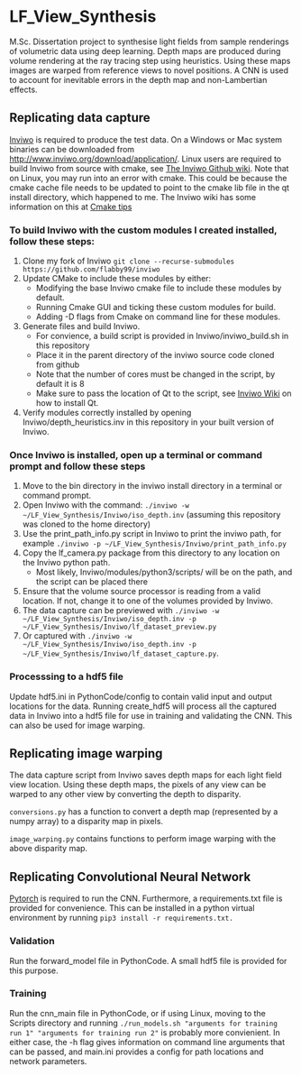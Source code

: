 # LF_View_Synthesis

M.Sc. Dissertation project to synthesise light fields from sample renderings of volumetric data using deep learning.
Depth maps are produced during volume rendering at the ray tracing step using heuristics.
Using these maps images are warped from reference views to novel positions.
A CNN is used to account for inevitable errors in the depth map and non-Lambertian effects.

## Replicating data capture

[Inviwo](http://www.inviwo.org/) is required to produce the test data. On a Windows or Mac system binaries can be downloaded from http://www.inviwo.org/download/application/. Linux users are required to build Inviwo from source with cmake, see [The Inviwo Github wiki](https://github.com/inviwo/inviwo/wiki/Building-Inviwo-on-Linux). Note that on Linux, you may run into an error with cmake. This could be because the cmake cache file needs to be updated to point to the cmake lib file in the qt install directory, which happened to me. The Inviwo wiki has some information on this at [Cmake tips](https://github.com/inviwo/inviwo/wiki/CMake-Tips)

### To build Inviwo with the custom modules I created installed, follow these steps:

1. Clone my fork of Inviwo `git clone --recurse-submodules https://github.com/flabby99/inviwo`
2. Update CMake to include these modules by either:
    - Modifying the base Inviwo cmake file to include these modules by default.
    - Running Cmake GUI and ticking these custom modules for build.
    - Adding -D flags from Cmake on command line for these modules.
3. Generate files and build Inviwo.
    - For convience, a build script is provided in Inviwo/inviwo_build.sh in this repository
    - Place it in the parent directory of the inviwo source code cloned from github
    - Note that the number of cores must be changed in the script, by default it is 8
    - Make sure to pass the location of Qt to the script, see [Inviwo Wiki](https://github.com/inviwo/inviwo/wiki/Building-Inviwo-on-Linux) on how to install Qt.
4. Verify modules correctly installed by opening Inviwo/depth_heuristics.inv in this repository in your built version of Inviwo. 

### Once Inviwo is installed, open up a terminal or command prompt and follow these steps

1. Move to the bin directory in the inviwo install directory in a terminal or command prompt.
2. Open Inviwo with the command: `./inviwo -w ~/LF_View_Synthesis/Inviwo/iso_depth.inv` (assuming this repository was cloned to the home directory)
3. Use the print_path_info.py script in Inviwo to print the inviwo path, for example `./inviwo -p ~/LF_View_Synthesis/Inviwo/print_path_info.py`
4. Copy the lf_camera.py package from this directory to any location on the Inviwo python path.
    - Most likely, Inviwo/modules/python3/scripts/ will be on the path, and the script can be placed there
5. Ensure that the volume source processor is reading from a valid location. If not, change it to one of the volumes provided by Inviwo.
6. The data capture can be previewed with ``./inviwo -w ~/LF_View_Synthesis/Inviwo/iso_depth.inv -p ~/LF_View_Synthesis/Inviwo/lf_dataset_preview.py``
7. Or captured with ``./inviwo -w ~/LF_View_Synthesis/Inviwo/iso_depth.inv -p ~/LF_View_Synthesis/Inviwo/lf_dataset_capture.py``.

### Processsing to a hdf5 file

Update hdf5.ini in PythonCode/config to contain valid input and output locations for the data. Running create_hdf5 will process all the captured data in Inviwo into a hdf5 file for use in training and validating the CNN. This can also be used for image warping.

## Replicating image warping

The data capture script from Inviwo saves depth maps for each light field view location. Using these depth maps, the pixels of any view can be warped to any other view by converting the depth to disparity.

``conversions.py`` has a function to convert a depth map (represented by a numpy array) to a disparity map in pixels.

``image_warping.py`` contains functions to perform image warping with the above disparity map.

## Replicating Convolutional Neural Network

[Pytorch](https://pytorch.org/) is required to run the CNN. Furthermore, a requirements.txt file is provided for convenience. This can be installed in a python virtual environment by running `pip3 install -r requirements.txt.`

### Validation

Run the forward_model file in PythonCode. A small hdf5 file is provided for this purpose.

### Training

Run the cnn_main file in PythonCode, or if using Linux, moving to the Scripts directory and running ``./run_models.sh "arguments for training run 1" "arguments for training run 2"`` is probably more convienient. In either case, the -h flag gives information on command line arguments that can be passed, and main.ini provides a config for path locations and network parameters.
